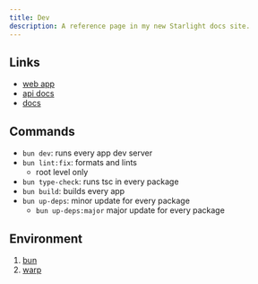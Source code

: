 ```yaml
---
title: Dev
description: A reference page in my new Starlight docs site.
---
```


## Links

- [web app](http://localhost:3001)
- [api docs](http://localhost:3000)
- [docs](http://localhost:4321)

## Commands

- `bun dev`: runs every app dev server
- `bun lint:fix`: formats and lints
  - root level only
- `bun type-check`: runs tsc in every package
- `bun build`: builds every app
- `bun up-deps`: minor update for every package
  - `bun up-deps:major` major update for every package

## Environment

1. [bun](https://bun.sh/)
2. [warp](https://www.warp.dev/)